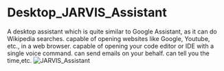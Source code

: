 # Desktop_JARVIS_Assistant
A desktop assistant which is quite similar to Google Assistant, as it can do Wikipedia searches.
capable of opening websites like Google, Youtube, etc., in a web browser.
capable of opening your code editor or IDE with a single voice command.
can send emails on your behalf.
can tell you the time,etc.
![JARVIS_Assistant](https://user-images.githubusercontent.com/127676790/228032027-5054653e-ff54-4636-94e2-d16cb3eeaaef.jpeg)
